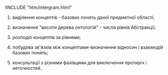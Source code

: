 !INCLUDE "htm/intergram.html"

1. виділення концептів - базових понять даної предметної області;

2. визначення "висоти дерева онтологій" - числа рівнів Абстракції;

3. розподіл концептів за рівнями;

4. побудова зв'язків між концептами-визначення відносин і взаємодій базових понять;

5. консультації з різними фахівцями для виключення протиріч і неточностей.